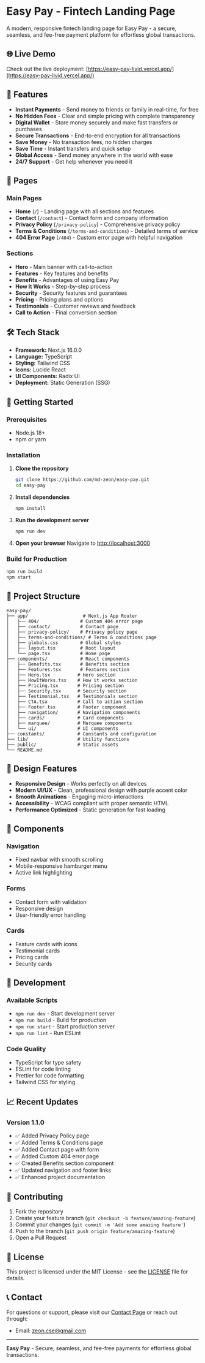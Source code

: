 # Easy Pay - Fintech Landing Page

A modern, responsive fintech landing page for Easy Pay - a secure, seamless, and fee-free payment platform for effortless global transactions.

## 🌐 Live Demo

Check out the live deployment: [https://easy-pay-livid.vercel.app/](https://easy-pay-livid.vercel.app/)

## 🚀 Features

- **Instant Payments** - Send money to friends or family in real-time, for free
- **No Hidden Fees** - Clear and simple pricing with complete transparency
- **Digital Wallet** - Store money securely and make fast transfers or purchases
- **Secure Transactions** - End-to-end encryption for all transactions
- **Save Money** - No transaction fees, no hidden charges
- **Save Time** - Instant transfers and quick setup
- **Global Access** - Send money anywhere in the world with ease
- **24/7 Support** - Get help whenever you need it

## 📄 Pages

### Main Pages

- **Home** (`/`) - Landing page with all sections and features
- **Contact** (`/contact`) - Contact form and company information
- **Privacy Policy** (`/privacy-policy`) - Comprehensive privacy policy
- **Terms & Conditions** (`/terms-and-conditions`) - Detailed terms of service
- **404 Error Page** (`/404`) - Custom error page with helpful navigation

### Sections

- **Hero** - Main banner with call-to-action
- **Features** - Key features and benefits
- **Benefits** - Advantages of using Easy Pay
- **How It Works** - Step-by-step process
- **Security** - Security features and guarantees
- **Pricing** - Pricing plans and options
- **Testimonials** - Customer reviews and feedback
- **Call to Action** - Final conversion section

## 🛠 Tech Stack

- **Framework:** Next.js 16.0.0
- **Language:** TypeScript
- **Styling:** Tailwind CSS
- **Icons:** Lucide React
- **UI Components:** Radix UI
- **Deployment:** Static Generation (SSG)

## 🚀 Getting Started

### Prerequisites

- Node.js 18+
- npm or yarn

### Installation

1. **Clone the repository**

    ```bash
    git clone https://github.com/md-zeon/easy-pay.git
    cd easy-pay
    ```

2. **Install dependencies**

    ```bash
    npm install
    ```

3. **Run the development server**

    ```bash
    npm run dev
    ```

4. **Open your browser**
   Navigate to [http://localhost:3000](http://localhost:3000)

### Build for Production

```bash
npm run build
npm start
```

## 📁 Project Structure

```
easy-pay/
├── app/                    # Next.js App Router
│   ├── 404/               # Custom 404 error page
│   ├── contact/           # Contact page
│   ├── privacy-policy/    # Privacy policy page
│   ├── terms-and-conditions/ # Terms & conditions page
│   ├── globals.css        # Global styles
│   ├── layout.tsx         # Root layout
│   └── page.tsx           # Home page
├── components/            # React components
│   ├── Benefits.tsx       # Benefits section
│   ├── Features.tsx       # Features section
│   ├── Hero.tsx          # Hero section
│   ├── HowItWorks.tsx    # How it works section
│   ├── Pricing.tsx       # Pricing section
│   ├── Security.tsx      # Security section
│   ├── Testimonial.tsx   # Testimonials section
│   ├── CTA.tsx           # Call to action section
│   ├── Footer.tsx        # Footer component
│   ├── navigation/       # Navigation components
│   ├── cards/            # Card components
│   ├── marquee/          # Marquee components
│   └── ui/               # UI components
├── constants/            # Constants and configuration
├── lib/                  # Utility functions
├── public/               # Static assets
└── README.md
```

## 🎨 Design Features

- **Responsive Design** - Works perfectly on all devices
- **Modern UI/UX** - Clean, professional design with purple accent color
- **Smooth Animations** - Engaging micro-interactions
- **Accessibility** - WCAG compliant with proper semantic HTML
- **Performance Optimized** - Static generation for fast loading

## 📱 Components

### Navigation

- Fixed navbar with smooth scrolling
- Mobile-responsive hamburger menu
- Active link highlighting

### Forms

- Contact form with validation
- Responsive design
- User-friendly error handling

### Cards

- Feature cards with icons
- Testimonial cards
- Pricing cards
- Security cards

## 🔧 Development

### Available Scripts

- `npm run dev` - Start development server
- `npm run build` - Build for production
- `npm run start` - Start production server
- `npm run lint` - Run ESLint

### Code Quality

- TypeScript for type safety
- ESLint for code linting
- Prettier for code formatting
- Tailwind CSS for styling

## 📈 Recent Updates

### Version 1.1.0

- ✅ Added Privacy Policy page
- ✅ Added Terms & Conditions page
- ✅ Added Contact page with form
- ✅ Added Custom 404 error page
- ✅ Created Benefits section component
- ✅ Updated navigation and footer links
- ✅ Enhanced project documentation

## 🤝 Contributing

1. Fork the repository
2. Create your feature branch (`git checkout -b feature/amazing-feature`)
3. Commit your changes (`git commit -m 'Add some amazing feature'`)
4. Push to the branch (`git push origin feature/amazing-feature`)
5. Open a Pull Request

## 📄 License

This project is licensed under the MIT License - see the [LICENSE](LICENSE) file for details.

## 📞 Contact

For questions or support, please visit our [Contact Page](/contact) or reach out through:

- Email: zeon.cse@gmail.com
---

**Easy Pay** - Secure, seamless, and fee-free payments for effortless global transactions.
